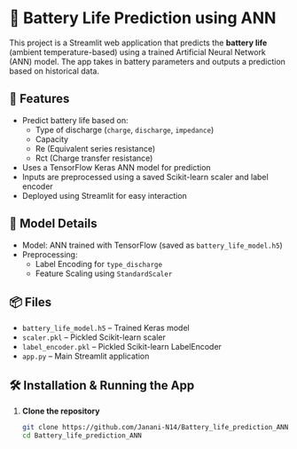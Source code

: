 # 🔋 Battery Life Prediction using ANN

This project is a Streamlit web application that predicts the **battery life** (ambient temperature-based) using a trained Artificial Neural Network (ANN) model. The app takes in battery parameters and outputs a prediction based on historical data.

## 🚀 Features

- Predict battery life based on:
  - Type of discharge (`charge`, `discharge`, `impedance`)
  - Capacity
  - Re (Equivalent series resistance)
  - Rct (Charge transfer resistance)
- Uses a TensorFlow Keras ANN model for prediction
- Inputs are preprocessed using a saved Scikit-learn scaler and label encoder
- Deployed using Streamlit for easy interaction

## 🧠 Model Details

- Model: ANN trained with TensorFlow (saved as `battery_life_model.h5`)
- Preprocessing:
  - Label Encoding for `type_discharge`
  - Feature Scaling using `StandardScaler`

## 📦 Files

- `battery_life_model.h5` – Trained Keras model
- `scaler.pkl` – Pickled Scikit-learn scaler
- `label_encoder.pkl` – Pickled Scikit-learn LabelEncoder
- `app.py` – Main Streamlit application

## 🛠️ Installation & Running the App

1. **Clone the repository**  
   ```bash
   git clone https://github.com/Janani-N14/Battery_life_prediction_ANN.git
   cd Battery_life_prediction_ANN
